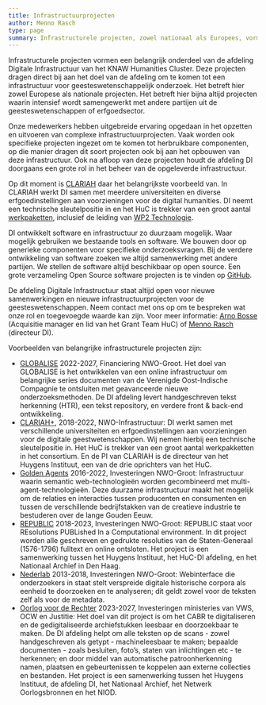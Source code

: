 ```yaml
---
title: Infrastructuurprojecten
author: Menno Rasch
type: page
summary: Infrastructurele projecten, zowel nationaal als Europees, vormen een belangrijk onderdeel van de afdeling Digitale Infrastructuur van het KNAW Humanities Cluster. Deze projecten dragen direct bij aan het doel van de afdeling om te komen tot een infrastructuur voor geesteswetenschappelijk onderzoek.
---
```

Infrastructurele projecten vormen een belangrijk onderdeel van de afdeling Digitale Infrastructuur van het KNAW Humanities Cluster. Deze projecten dragen direct bij aan het doel van de afdeling om te komen tot een infrastructuur voor geesteswetenschappelijk onderzoek. Het betreft hier zowel Europese als nationale projecten. Het betreft hier bijna altijd projecten waarin intensief wordt samengewerkt met andere partijen uit de geesteswetenschappen of erfgoedsector.

Onze medewerkers hebben uitgebreide ervaring opgedaan in het opzetten en uitvoeren van complexe infrastructuurprojecten. Vaak worden ook specifieke projecten ingezet om te komen tot herbruikbare componenten, op die manier dragen dit soort projecten ook bij aan het opbouwen van deze infrastructuur. Ook na afloop van deze projecten houdt de afdeling DI doorgaans een grote rol in het beheer van de opgeleverde infrastructuur.

Op dit moment is [CLARIAH](https://www.clariah.nl) daar het belangrijkste voorbeeld van. In CLARIAH werkt DI samen met meerdere universiteiten en diverse erfgoedinstellingen aan voorzieningen voor de digital humanities. DI neemt een technische sleutelpositie in en het HuC is trekker van een groot aantal [werkpaketten](https://www.clariah.nl/work-packages), inclusief de leiding van [WP2 Technologie](https://www.clariah.nl/wp2-technology).

DI ontwikkelt software en infrastructuur zo duurzaam mogelijk. Waar mogelijk gebruiken we bestaande tools en software. We bouwen door op generieke componenten voor specifieke onderzoeksvragen. Bij de verdere ontwikkeling van software zoeken we altijd samenwerking met andere partijen. We stellen de software altijd beschikbaar op open source. Een grote verzameling Open Source software projecten is te vinden op [GitHub](https://github.com/knaw-huc). 

De afdeling Digitale Infrastructuur staat altijd open voor nieuwe samenwerkingen en nieuwe infrastructuurprojecten voor de geesteswetenschappen. Neem contact met ons op om te bespreken wat onze rol en toegevoegde waarde kan zijn. Voor meer informatie: [Arno Bosse](mailto:arno.bosse@di.huc.knaw.nl) (Acquisitie manager en lid van het Grant Team HuC) of [Menno Rasch](mailto:menno.rasch@di.huc.knaw.nl) (directeur DI).

Voorbeelden van belangrijke infrastructurele projecten zijn:

* [GLOBALISE](https://globalise.huygens.knaw.nl) 2022-2027, Financiering NWO-Groot. Het doel van GLOBALISE is het ontwikkelen van een online infrastructuur om belangrijke series documenten van de Verenigde Oost-Indische Compagnie te ontsluiten met geavanceerde nieuwe onderzoeksmethoden. De DI afdeling levert handgeschreven tekst herkenning (HTR), een tekst repository, en verdere front & back-end ontwikkeling.
* [CLARIAH+](https://www.clariah.nl), 2018-2022, NWO-Infrastructuur: DI werkt samen met verschillende universiteiten en erfgoedinstellingen aan voorzieningen voor de digitale geestwetenschappen. Wij nemen hierbij een technische sleutelpositie in. Het HuC is trekker van een groot aantal werkpakketten in het consortium. En de PI van CLARIAH is de directeur van het Huygens Instituut, een van de drie oprichters van het HuC.
* [Golden Agents](https://www.goldenagents.org) 2016-2022, Investeringen NWO-Groot:
Infrastructuur waarin semantic web-technologieën worden gecombineerd met multi-agent-technologieën. Deze duurzame infrastructuur maakt het mogelijk om de relaties en interacties tussen producenten en consumenten en tussen de verschillende bedrijfstakken van de creatieve industrie te bestuderen over de lange Gouden Eeuw.
* [REPUBLIC](https://republic.huygens.knaw.nl) 2018-2023, Investeringen NWO-Groot: REPUBLIC staat voor REsolutions PUBLished In a Computational environment. In dit project worden alle geschreven en gedrukte resoluties van de Staten-Generaal (1576-1796) fulltext en online ontsloten. Het project is een samenwerking tussen het Huygens Instituut, het HuC-DI afdeling, en het Nationaal Archief in Den Haag.
* [Nederlab](https://www.nederlab.nl/) 2013-2018, Investeringen NWO-Groot:
Webinterface die onderzoekers in staat stelt verspreide digitale historische corpora als eenheid te doorzoeken en te analyseren; dit geldt zowel voor de teksten zelf als voor de metadata.
* [Oorlog voor de Rechter](https://www.oorlogvoorderechter.nl/) 2023-2027, Investeringen ministeries van VWS, OCW en Justitie: 
Het doel van dit project is om het CABR te digitaliseren en de gedigitaliseerde archiefstukken leesbaar en doorzoekbaar te maken. De DI afdeling helpt om alle teksten op de scans - zowel handgeschreven als getypt - machineleesbaar te maken; bepaalde documenten - zoals besluiten, foto’s, staten van inlichtingen etc - te herkennen; en door middel van automatische patroonherkenning namen, plaatsen en gebeurtenissen te koppelen aan externe collecties en bestanden. Het project is een samenwerking tussen het Huygens Instituut, de afdeling DI, het Nationaal Archief, het Netwerk Oorlogsbronnen en het NIOD.
